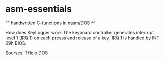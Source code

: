 # asm-essentials
^^ handwritten C-functions in nasm/DOS ^^

How does KeyLogger work
The keyboard controller generates interrupt level 1 (IRQ 1) on each presss and release of a key. IRQ 1 is handled by INT 09h BIOS.





Sourses:
THelp DOS

